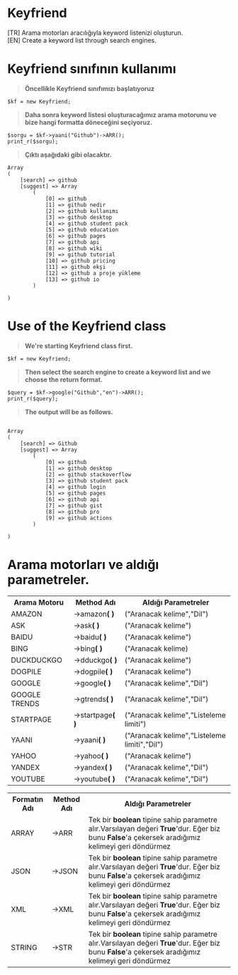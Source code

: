 # Keyfriend
[TR] Arama motorları aracılığıyla keyword listenizi oluşturun. <br>
[EN] Create a keyword list through search engines.

# Keyfriend sınıfının kullanımı
><b>Öncellikle Keyfriend sınıfımızı başlatıyoruz</b><br>
```
$kf = new Keyfriend;
```
><b>Daha sonra keyword listesi oluşturacağımız arama motorunu ve bize hangi formatta döneceğini seçiyoruz.</b><br>
```
$sorgu = $kf->yaani("Github")->ARR();
print_r($sorgu);
```
><b>Çıktı aşağıdaki gibi olacaktır.</b><br>
```
Array
(
    [search] => github
    [suggest] => Array
        (
            [0] => github
            [1] => github nedir
            [2] => github kullanımı
            [3] => github desktop
            [4] => github student pack
            [5] => github education
            [6] => github pages
            [7] => github api
            [8] => github wiki
            [9] => github tutorial
            [10] => github pricing
            [11] => github ekşi
            [12] => github a proje yükleme
            [13] => github io
        )

)
```
# Use of the Keyfriend class
><b>We're starting Keyfriend class first.</b><br>
```
$kf = new Keyfriend;
```
><b>Then select the search engine to create a keyword list and we choose the return format.</b><br>
```
$query = $kf->google("Github","en")->ARR();
print_r($query);
```
><b>The output will be as follows.</b><br>
```

Array
(
    [search] => Github
    [suggest] => Array
        (
            [0] => github
            [1] => github desktop
            [2] => github stackoverflow
            [3] => github student pack
            [4] => github login
            [5] => github pages
            [6] => github api
            [7] => github gist
            [8] => github pro
            [9] => github actions
        )

)

```
# Arama motorları ve aldığı parametreler.
<table style="width:100%">
	<tr>
		<th>Arama Motoru</th>
		<th>Method Adı</th>
		<th>Aldığı Parametreler</th>
	</tr>
  <tr>
		<td>AMAZON</td>
		<td>->amazon<b>( )</b>
		<td>("Aranacak kelime","Dil")</td>
	</tr>
	<tr>
	<tr>
		<td>ASK</td>
		<td>->ask<b>( )</b>
		<td>("Aranacak kelime")</td>
	</tr>
	<tr>
		<td>BAIDU</td>
		<td>->baidu<b>( )</b></td>
		<td>("Aranacak kelime")</td>
	</tr>
	<tr>
		<td>BING</td>
		<td>->bing<b>( )</b></td>
		<td>("Aranacak kelime)</td>
	</tr>
	<tr>
		<td>DUCKDUCKGO</td>
		<td>->dduckgo<b>( )</b></td>
		<td>("Aranacak kelime")</td>
	</tr>
	<tr>
		<td>DOGPILE</td>
		<td>->dogpile<b>( )</b></td>
		<td>("Aranacak kelime")</td>
	</tr>
	<tr>
		<td>GOOGLE</td>
		<td>->google<b>( )</b></td>
		<td>("Aranacak kelime","Dil")</td>
	</tr>
	<tr>
  <tr>
		<td>GOOGLE TRENDS</td>
		<td>->gtrends<b>( )</b></td>
		<td>("Aranacak kelime","Dil")</td>
	</tr>
	<tr>
		<td>STARTPAGE</td>
		<td>->startpage<b>( )</b></td>
		<td>("Aranacak kelime","Listeleme limiti")</td>
	</tr>
	<tr>
		<td>YAANI</td>
		<td>->yaani<b>( )</b></td>
		<td>("Aranacak kelime","Listeleme limiti","Dil")</td>
	</tr>
	<tr>
		<td>YAHOO</td>
		<td>->yahoo<b>( )</b></td>
		<td>("Aranacak kelime")</td>
	</tr>
	<tr>
		<td>YANDEX</td>
		<td>->yandex<b>( )</b></td>
		<td>("Aranacak kelime","Dil")</td>
	</tr>
  <tr>
		<td>YOUTUBE</td>
		<td>->youtube<b>( )</b></td>
		<td>("Aranacak kelime","Dil")</td>
	</tr>
</table>
<table>
	<tr>
		<th>Formatın Adı</th>
		<th>Method Adı</th>
		<th>Aldığı Parametreler</th>
	</tr>
	<tr>
		<td>ARRAY</td>
		<td>->ARR</td>
		<td>Tek bir <b>boolean</b> tipine sahip parametre alır.Varsılayan değeri <b>True</b>'dur. Eğer biz bunu <b>False</b>'a çekersek aradığımız kelimeyi geri döndürmez</td>
	</tr>
	<tr>
		<td>JSON</td>
		<td>->JSON</td>
		<td>Tek bir <b>boolean</b> tipine sahip parametre alır.Varsılayan değeri <b>True</b>'dur. Eğer biz bunu <b>False</b>'a çekersek aradığımız kelimeyi geri döndürmez</td>
	</tr>
		<tr>
		<td>XML</td>
		<td>->XML</td>
		<td>Tek bir <b>boolean</b> tipine sahip parametre alır.Varsılayan değeri <b>True</b>'dur. Eğer biz bunu <b>False</b>'a çekersek aradığımız kelimeyi geri döndürmez</td>
	</tr>
	<tr>
		<td>STRING</td>
		<td>->STR</td>
		<td>Tek bir <b>boolean</b> tipine sahip parametre alır.Varsılayan değeri <b>True</b>'dur. Eğer biz bunu <b>False</b>'a çekersek aradığımız kelimeyi geri döndürmez</td>
	</tr>
</table>


